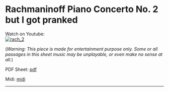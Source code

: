 # **Rachmaninoff Piano Concerto No. 2 but I got pranked**             
              
Watch on Youtube:           
[![rach_2](http://img.youtube.com/vi/pKcQN_GglIQ/0.jpg)](http://www.youtube.com/watch?v=pKcQN_GglIQ)            
              
(*Warning: This piece is made for entertainment purpose only. Some or all passages in this sheet music may be unplayable, or even make no sense at all.*) 
              
PDF Sheet: [pdf](pdf/rach_2.pdf)          
              
Midi: [midi](midi/rach_2.mid)             
              
-----         
